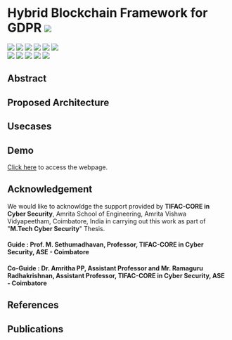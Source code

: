 # Hybrid Blockchain Framework for GDPR ![](https://img.shields.io/badge/-Live-brightgreen)
![](https://img.shields.io/badge/Batch-19CYS-green) ![](https://img.shields.io/badge/Domain-Blockchain-blue) ![](https://img.shields.io/badge/M.Tech--Thesis-Completed-brightgreen)  ![](https://img.shields.io/badge/Focus-GDPR-yellow) ![](https://img.shields.io/badge/AmritaBlockchain-Completed-brightgreen) ![](https://img.shields.io/badge/Publication-Springer-orange) <br/>
![](https://img.shields.io/badge/Blockchain-Ethereum-blue) ![](https://img.shields.io/badge/NFT-ERC721-blue) ![](https://img.shields.io/badge/Storage-IPFS,_IPNS-blue) ![](https://img.shields.io/badge/Security-SecretSharing-blue) ![](https://img.shields.io/badge/Security-DID-blue)

## Abstract 

## Proposed Architecture 


## Usecases 

## Demo
[Click here]() to access the webpage.


## Acknowledgement
We would like to acknowldge the support provided by **TIFAC-CORE in Cyber Security**, Amrita School of Engineering, Amrita Vishwa Vidyapeetham, Coimbatore, India in carrying out this work as part of "**M.Tech Cyber Security**" Thesis. 

#### Guide : Prof. M. Sethumadhavan, Professor, TIFAC-CORE in Cyber Security, ASE - Coimbatore
#### Co-Guide : Dr. Amritha PP, Assistant Professor and Mr. Ramaguru Radhakrishnan, Assistant Professor, TIFAC-CORE in Cyber Security, ASE - Coimbatore

## References

## Publications 
